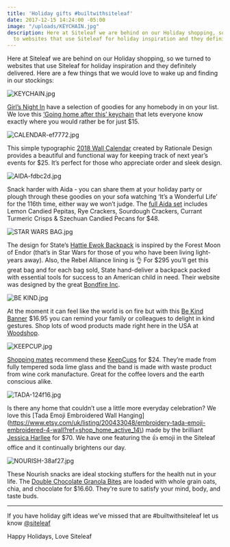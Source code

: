 ```yaml
---
title: 'Holiday gifts #builtwithsiteleaf'
date: 2017-12-15 14:24:00 -05:00
image: "/uploads/KEYCHAIN.jpg"
description: Here at Siteleaf we are behind on our Holiday shopping, so we turned
  to websites that use Siteleaf for holiday inspiration and they definitely delivered.
---
```


Here at Siteleaf we are behind on our Holiday shopping, so we turned to websites that use Siteleaf for holiday inspiration and they definitely delivered. Here are a few things that we would love to wake up and finding in our stockings:

![KEYCHAIN.jpg](/uploads/KEYCHAIN.jpg)

[Girl’s Night In](https://shop.girlsnightin.co) have a selection of goodies for any homebody in on your list. We love this [‘Going home after this’ keychain](https://shop.girlsnightin.co/collections/apparel/products/keychain) that lets everyone know exactly where you would rather be for just $15. 

![CALENDAR-ef7772.jpg](/uploads/CALENDAR-ef7772.jpg)

This simple typographic [2018 Wall Calendar](https://rationale-design.com/shop/sans-wall-calendar/) created by Rationale Design provides a beautiful and functional way for keeping track of next year’s events for $25. It’s perfect for those who appreciate order and sleek design.

![AIDA-fdbc2d.jpg](/uploads/AIDA-fdbc2d.jpg)

Snack harder with Aida - you can share them at your holiday party or plough through these goodies on your sofa watching ‘It’s a Wonderful Life’ for the 116th time, either way we won’t judge. The [full Aida set](https://www.aidaeats.com/products/the-full-set) includes Lemon Candied Pepitas, Rye Crackers, Sourdough Crackers, Currant Turmeric Crisps & Szechuan Candied Pecans for $48. 

![STAR WARS BAG.jpg](/uploads/STAR%20WARS%20BAG.jpg)

The design for State’s [Hattie Ewok Backpack](https://www.statebags.com/products/hattie-ewok) is inspired by the Forest Moon of Endor (that’s in Star Wars for those of you who have been living light-years away). Also, the Rebel Alliance lining is 👌 For $295 you’ll get this great bag and for each bag sold, State hand-deliver a backpack packed with essential tools for success to an American child in need. Their website was designed by the great [Bondfire Inc](http://bondfireinc.com/work/state-bags-e-commerce-design-development/). 

![BE KIND.jpg](/uploads/BE%20KIND.jpg)

At the moment it can feel like the world is on fire but with this [Be Kind Banner](https://www.etsy.com/listing/540974808/be-kind-banner-wood-banner-wood-sign) $16.95 you can remind your family or colleagues to delight in kind gestures. Shop lots of wood products made right here in the USA at [Woodshop](http://www.woodshopusa.com). 

![KEEPCUP.jpg](/uploads/KEEPCUP.jpg)

[Shopping mates](https://shoppingmates.siroop.ch/blog/nachhaltige-weihnachtsgeschenke/) recommend these [KeepCups](http://us.keepcup.com/keepcup-series/tasting-notes-brew-cork-series/fika.html) for $24. They’re made from fully tempered soda lime glass and the band is made with waste product from wine cork manufacture. Great for the coffee lovers and the earth conscious alike. 

![TADA-124f16.jpg](/uploads/TADA-124f16.jpg)

Is there any home that couldn’t use a little more everyday celebration? We love this [Tada Emoji Embroidered Wall Hanging](https://www.etsy.com/uk/listing/200433048/embroidery-tada-emoji-embroidered-4-wall?ref=shop_home_active_14\) made by the brilliant [Jessica Harllee](http://jessicaharllee.com) for $70. We have one featuring the 👍 emoji in the Siteleaf office and it continually brightens our day. 

![NOURISH-38af27.jpg](/uploads/NOURISH-38af27.jpg)

These Nourish snacks are ideal stocking stuffers for the health nut in your life. The [Double Chocolate Granola Bites](https://nourishsnacks.com/snacks/double-chocolate/) are loaded with whole grain oats, chia, and chocolate for $16.60. They're sure to satisfy your mind, body, and taste buds. 

***

If you have holiday gift ideas we’ve missed that are #builtwithsiteleaf let us know [@siteleaf](https://twitter.com/siteleaf)

Happy Holidays, 
Love Siteleaf